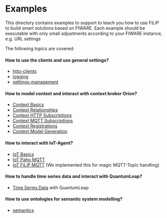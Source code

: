 # Examples

This directory contains examples to support to teach you how to use FiLiP to 
build smart solutions based on FIWARE. 
Each example should be executable with only small adjustments according to 
your FIWARE instance, e.g. URL settings

The following topics are covered:

#### How to use the clients and use general settings?

- [http-clients](https://github.com/RWTH-EBC/FiLiP/blob/master/examples/basics/e01_http_clients.py) 
- [logging](https://github.com/RWTH-EBC/FiLiP/blob/master/examples/basics/e11_logging.py) 
- [settings-management](https://github.com/RWTH-EBC/FiLiP/blob/master/examples/basics/e11_logging.py)

#### How to model context and interact with context broker Orion?
    
- [Context Basics](https://github.com/RWTH-EBC/FiLiP/blob/master/examples/ngsi_v2/e01_ngsi_v2_context_basics.py) 
- [Context Relationships](https://github.com/RWTH-EBC/FiLiP/blob/master/examples/ngsi_v2/e02_ngsi_v2_context_relationships.py)
- [Context HTTP Subscriptions](https://github.com/RWTH-EBC/FiLiP/blob/master/examples/ngsi_v2/e03_ngsi_v2_context_subscriptions_http.py)
- [Context MQTT Subscriptions](https://github.com/RWTH-EBC/FiLiP/blob/master/examples/ngsi_v2/e03_ngsi_v2_context_subscriptions_mqtt.py)
- [Context Registrations](https://github.com/RWTH-EBC/FiLiP/blob/master/examples/ngsi_v2/e05_ngsi_v2_context_registrations.py)
- [Context Model Generation](https://github.com/RWTH-EBC/FiLiP/blob/master/examples/ngsi_v2/e06_ngsi_v2_autogenerate_context_data_models.py)

#### How to interact with IoT-Agent?

- [IoT Basics](https://github.com/RWTH-EBC/FiLiP/blob/master/examples/ngsi_v2/e07_ngsi_v2_iota_basics.py)
- [IoT Paho MQTT](https://github.com/RWTH-EBC/FiLiP/blob/master/examples/ngsi_v2/e08_ngsi_v2_iota_paho_mqtt.py)
- [IoT FiLiP MQTT](https://github.com/RWTH-EBC/FiLiP/blob/master/examples/ngsi_v2/e09_ngsi_v2_iota_filip_mqtt.py)
  (We implemented this for magic MQTT-Topic handling)

#### How to handle time series data and interact with QuantumLeap?

- [Time Series Data](https://github.com/RWTH-EBC/FiLiP/blob/master/examples/ngsi_v2/e10_ngsi_v2_quantumleap.py)
  with QuantumLeap

#### How to use ontologies for semantic system modelling?

- [semantics](https://github.com/RWTH-EBC/FiLiP/tree/master/examples/ngsi_v2/e11_ngsi_v2_semantics)

